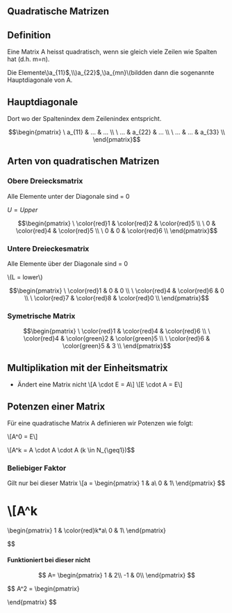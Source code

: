 ## Quadratische Matrizen

## Definition
Eine Matrix A heisst quadratisch, wenn sie gleich viele Zeilen wie Spalten hat (d.h. m=n).

Die Elemente\\)a_{11}$,\\)a_{22}$,\\)a_{mn}\\(bildden dann die sogenannte Hauptdiagonale von A.


## Hauptdiagonale
Dort wo der Spaltenindex dem Zeilenindex entspricht.

$$\begin{pmatrix}
\ a_{11} & ...  & ... \\
\ ... & a_{22}  & ... \\
\ ... & ...  & a_{33} \\
\end{pmatrix}$$


## Arten von quadratischen Matrizen

### Obere Dreiecksmatrix
Alle Elemente unter der Diagonale sind = 0

$U = Upper$

$$\begin{pmatrix}
\ \color{red}1 & \color{red}2  & \color{red}5 \\
\ 0 & \color{red}4  & \color{red}5 \\
\ 0 & 0  & \color{red}6 \\
\end{pmatrix}$$


### Untere Dreieckesmatrix
Alle Elemente über der Diagonale sind = 0

\\(L = lower\\)

$$\begin{pmatrix}
\ \color{red}1 & 0  & 0 \\
\ \color{red}4 & \color{red}6  & 0 \\
\ \color{red}7 & \color{red}8  & \color{red}0 \\
\end{pmatrix}$$

### Symetrische Matrix

$$\begin{pmatrix}
\ \color{red}1 & \color{red}4  & \color{red}6 \\
\ \color{red}4 & \color{green}2  & \color{green}5 \\
\ \color{red}6 & \color{green}5  & 3 \\
\end{pmatrix}$$

## Multiplikation mit der Einheitsmatrix


- Ändert eine Matrix nicht
\\[A \cdot E = A\\]
\\[E \cdot A = E\\]

## Potenzen einer Matrix
Für eine quadratische Matrix A definieren wir Potenzen wie folgt:

\\[A^0 = E\\]

\\[A^k = A \cdot A \cdot A
(k \in N_{\geq1})$$

### Beliebiger Faktor
Gilt nur bei dieser Matrix
\\[a =
\begin{pmatrix}
1 & a\\
0 & 1\\
\end{pmatrix}
$$

\\[A^k 
=
\begin{pmatrix}
1 & \color{red}k*a\\
0 & 1\\
\end{pmatrix}

$$

#### Funktioniert bei dieser nicht
$$
A=
\begin{pmatrix}
1 & 2\\
-1 & 0\\
\end{pmatrix}
$$

$$
A^2 =
\begin{pmatrix}

\end{pmatrix}
$$